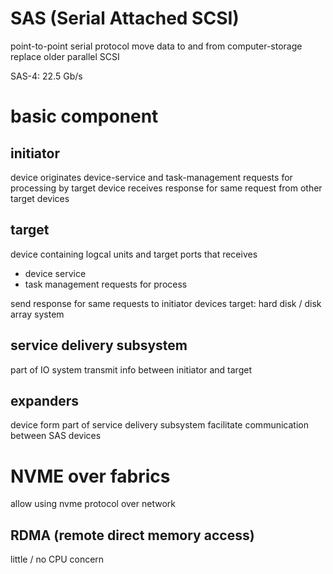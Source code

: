 # SAS (Serial Attached SCSI)
point-to-point serial protocol move data to and from computer-storage
replace older parallel SCSI

SAS-4: 22.5 Gb/s

# basic component
## initiator
device originates device-service and task-management requests for processing by target device
receives response for same request from other target devices

## target
device containing logcal units and target ports that receives 
- device service
- task management requests for process
 
send response for same requests to initiator devices
target: hard disk / disk array system

## service delivery subsystem
part of IO system transmit info between initiator and target

## expanders
device form part of service delivery subsystem
facilitate communication between SAS devices


# NVME over fabrics
allow using nvme protocol over network

## RDMA (remote direct memory access)
little / no CPU concern














